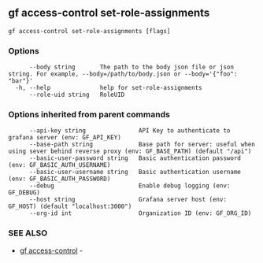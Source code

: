 ## gf access-control set-role-assignments



```
gf access-control set-role-assignments [flags]
```

### Options

```
      --body string       The path to the body json file or json string. For example, --body=/path/to/body.json or --body='{"foo": "bar"}'
  -h, --help              help for set-role-assignments
      --role-uid string   RoleUID
```

### Options inherited from parent commands

```
      --api-key string               API Key to authenticate to grafana server (env: GF_API_KEY)
      --base-path string             Base path for server: useful when using sever behind reverse proxy (env: GF_BASE_PATH) (default "/api")
      --basic-user-password string   Basic authentication password (env: GF_BASIC_AUTH_USERNAME)
      --basic-user-username string   Basic authentication username (env: GF_BASIC_AUTH_PASSWORD)
      --debug                        Enable debug logging (env: GF_DEBUG)
      --host string                  Grafana server host (env: GF_HOST) (default "localhost:3000")
      --org-id int                   Organization ID (env: GF_ORG_ID)
```

### SEE ALSO

* [gf access-control](gf_access-control.md)	 - 

